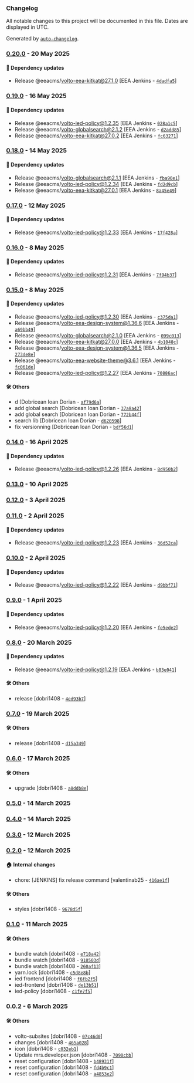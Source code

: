 ### Changelog

All notable changes to this project will be documented in this file. Dates are displayed in UTC.

Generated by [`auto-changelog`](https://github.com/CookPete/auto-changelog).

### [0.20.0](https://github.com/eea/ied-frontend/compare/0.19.0...0.20.0) - 20 May 2025

#### :rocket: Dependency updates

- Release @eeacms/volto-eea-kitkat@27.1.0 [EEA Jenkins - [`4dadfa5`](https://github.com/eea/ied-frontend/commit/4dadfa58b5f24beb49e31827df717ccb20dda42e)]

### [0.19.0](https://github.com/eea/ied-frontend/compare/0.18.0...0.19.0) - 16 May 2025

#### :rocket: Dependency updates

- Release @eeacms/volto-ied-policy@1.2.35 [EEA Jenkins - [`028a1c5`](https://github.com/eea/ied-frontend/commit/028a1c52e0e754e145d692aa08905218456ceb02)]
- Release @eeacms/volto-globalsearch@2.1.2 [EEA Jenkins - [`d2add85`](https://github.com/eea/ied-frontend/commit/d2add854a2f8bfec3996770bd63751bf1fb47bff)]
- Release @eeacms/volto-eea-kitkat@27.0.2 [EEA Jenkins - [`fc63271`](https://github.com/eea/ied-frontend/commit/fc63271184f4fd03418464804a752d3c018e3dba)]

### [0.18.0](https://github.com/eea/ied-frontend/compare/0.17.0...0.18.0) - 14 May 2025

#### :rocket: Dependency updates

- Release @eeacms/volto-globalsearch@2.1.1 [EEA Jenkins - [`fba90e1`](https://github.com/eea/ied-frontend/commit/fba90e1751d000bdbeb769190a2afa77576bff07)]
- Release @eeacms/volto-ied-policy@1.2.34 [EEA Jenkins - [`fd2d9cb`](https://github.com/eea/ied-frontend/commit/fd2d9cbed6f0f503ffba0145e3a9d80ed57702b8)]
- Release @eeacms/volto-eea-kitkat@27.0.1 [EEA Jenkins - [`8a45e49`](https://github.com/eea/ied-frontend/commit/8a45e49b917d6496afd3beedb48b610ffaf664c2)]

### [0.17.0](https://github.com/eea/ied-frontend/compare/0.16.0...0.17.0) - 12 May 2025

#### :rocket: Dependency updates

- Release @eeacms/volto-ied-policy@1.2.33 [EEA Jenkins - [`17f428a`](https://github.com/eea/ied-frontend/commit/17f428abeb7b8edb99666b2acb4ddea0b9b74745)]

### [0.16.0](https://github.com/eea/ied-frontend/compare/0.15.0...0.16.0) - 8 May 2025

#### :rocket: Dependency updates

- Release @eeacms/volto-ied-policy@1.2.31 [EEA Jenkins - [`7f94b37`](https://github.com/eea/ied-frontend/commit/7f94b379f5ca8877240efe1c2339626af2fe31d9)]

### [0.15.0](https://github.com/eea/ied-frontend/compare/0.14.0...0.15.0) - 8 May 2025

#### :rocket: Dependency updates

- Release @eeacms/volto-ied-policy@1.2.30 [EEA Jenkins - [`c375da1`](https://github.com/eea/ied-frontend/commit/c375da13a2cae6387f9e3ee233c28a4f55a7f0b7)]
- Release @eeacms/volto-eea-design-system@1.36.6 [EEA Jenkins - [`a69bb49`](https://github.com/eea/ied-frontend/commit/a69bb49eca170b558176699a8685e1715aa668be)]
- Release @eeacms/volto-globalsearch@2.1.0 [EEA Jenkins - [`099c013`](https://github.com/eea/ied-frontend/commit/099c013f2f17040a3f22a80bc2978b6ed1dbbd14)]
- Release @eeacms/volto-eea-kitkat@27.0.0 [EEA Jenkins - [`4b1048c`](https://github.com/eea/ied-frontend/commit/4b1048c5de8f2c305e11c0a288dfc440a5406d50)]
- Release @eeacms/volto-eea-design-system@1.36.5 [EEA Jenkins - [`273de8e`](https://github.com/eea/ied-frontend/commit/273de8e9b1a2c6bde289479a17e152a1d31fcce0)]
- Release @eeacms/volto-eea-website-theme@3.6.1 [EEA Jenkins - [`fc061de`](https://github.com/eea/ied-frontend/commit/fc061de5ca40214643561e238ba65c49e068a266)]
- Release @eeacms/volto-ied-policy@1.2.27 [EEA Jenkins - [`70886ac`](https://github.com/eea/ied-frontend/commit/70886acd2875f2b50c40a9efb4443546f0ae4ec0)]

#### :hammer_and_wrench: Others

- d [Dobricean Ioan Dorian - [`af79d6a`](https://github.com/eea/ied-frontend/commit/af79d6aeeb58cfd4bfeac97dd3c693a561fb47bf)]
- add global search [Dobricean Ioan Dorian - [`37a8a42`](https://github.com/eea/ied-frontend/commit/37a8a42798acd7726b7c481ba497bfe69411daea)]
- add global search [Dobricean Ioan Dorian - [`772b44f`](https://github.com/eea/ied-frontend/commit/772b44f6efec9fcffb4470eac3e216cd0b8a6f78)]
- search lib [Dobricean Ioan Dorian - [`d620598`](https://github.com/eea/ied-frontend/commit/d620598e47bc75836bea3804556632b3b36bcc2e)]
- fix versionning [Dobricean Ioan Dorian - [`bdf56d1`](https://github.com/eea/ied-frontend/commit/bdf56d1c34025a680bed7fcfcdb395ec273f1a5b)]
### [0.14.0](https://github.com/eea/ied-frontend/compare/0.13.0...0.14.0) - 16 April 2025

#### :rocket: Dependency updates

- Release @eeacms/volto-ied-policy@1.2.26 [EEA Jenkins - [`8d950b2`](https://github.com/eea/ied-frontend/commit/8d950b2a9f12e81c4c6fe0b9ea3f743002c92fad)]

### [0.13.0](https://github.com/eea/ied-frontend/compare/0.12.0...0.13.0) - 10 April 2025

### [0.12.0](https://github.com/eea/ied-frontend/compare/0.11.0...0.12.0) - 3 April 2025

### [0.11.0](https://github.com/eea/ied-frontend/compare/0.10.0...0.11.0) - 2 April 2025

#### :rocket: Dependency updates

- Release @eeacms/volto-ied-policy@1.2.23 [EEA Jenkins - [`36d52ca`](https://github.com/eea/ied-frontend/commit/36d52caeaabbc838b65b1a0e8ea2bbc14506e57f)]

### [0.10.0](https://github.com/eea/ied-frontend/compare/0.9.0...0.10.0) - 2 April 2025

#### :rocket: Dependency updates

- Release @eeacms/volto-ied-policy@1.2.22 [EEA Jenkins - [`d9bbf71`](https://github.com/eea/ied-frontend/commit/d9bbf711009173feb1ba7dff85aea64d95c3e4ba)]

### [0.9.0](https://github.com/eea/ied-frontend/compare/0.8.0...0.9.0) - 1 April 2025

#### :rocket: Dependency updates

- Release @eeacms/volto-ied-policy@1.2.20 [EEA Jenkins - [`fe5ede2`](https://github.com/eea/ied-frontend/commit/fe5ede2ed2d180f368361d574569b2fb972a72d9)]

### [0.8.0](https://github.com/eea/ied-frontend/compare/0.7.0...0.8.0) - 20 March 2025

#### :rocket: Dependency updates

- Release @eeacms/volto-ied-policy@1.2.19 [EEA Jenkins - [`b83e041`](https://github.com/eea/ied-frontend/commit/b83e0417067d5efaf490b19c398199a2a2888861)]

#### :hammer_and_wrench: Others

- release [dobri1408 - [`4ed93b7`](https://github.com/eea/ied-frontend/commit/4ed93b7dbe8df55729853fc85b798b5878b1b8fd)]
### [0.7.0](https://github.com/eea/ied-frontend/compare/0.6.0...0.7.0) - 19 March 2025

#### :hammer_and_wrench: Others

- release [dobri1408 - [`d15a349`](https://github.com/eea/ied-frontend/commit/d15a349749757f8772a1458ab1eb68760c57e2db)]
### [0.6.0](https://github.com/eea/ied-frontend/compare/0.5.0...0.6.0) - 17 March 2025

#### :hammer_and_wrench: Others

- upgrade [dobri1408 - [`a8ddb8e`](https://github.com/eea/ied-frontend/commit/a8ddb8e621b9ec9d650130cab01c22cf13f99482)]
### [0.5.0](https://github.com/eea/ied-frontend/compare/0.4.0...0.5.0) - 14 March 2025

### [0.4.0](https://github.com/eea/ied-frontend/compare/0.3.0...0.4.0) - 14 March 2025

### [0.3.0](https://github.com/eea/ied-frontend/compare/0.2.0...0.3.0) - 12 March 2025

### [0.2.0](https://github.com/eea/ied-frontend/compare/0.1.0...0.2.0) - 12 March 2025

#### :house: Internal changes

- chore: [JENKINS] fix release command [valentinab25 - [`416ae1f`](https://github.com/eea/ied-frontend/commit/416ae1f6a0754f8fbcbd4869e09dcf5a0b50dc27)]

#### :hammer_and_wrench: Others

- styles [dobri1408 - [`9678d5f`](https://github.com/eea/ied-frontend/commit/9678d5fe9254d14df3bc7cdfdb087b8afe40a750)]
### [0.1.0](https://github.com/eea/ied-frontend/compare/0.0.2...0.1.0) - 11 March 2025

#### :hammer_and_wrench: Others

- bundle watch [dobri1408 - [`e718a42`](https://github.com/eea/ied-frontend/commit/e718a42a75be6ad8aed0f1d611d9017f0acbc8a7)]
- bundle watch [dobri1408 - [`918503d`](https://github.com/eea/ied-frontend/commit/918503de06e7682e74f1c98de5d6e4f64bcf5769)]
- bundle watch [dobri1408 - [`260af13`](https://github.com/eea/ied-frontend/commit/260af13af22bdde22039c61e57f05f6bf7e867c5)]
- yarn.lock [dobri1408 - [`c5d8e8b`](https://github.com/eea/ied-frontend/commit/c5d8e8b69ecd2e3934a2a34690c22c8fb590b518)]
- ied frontend [dobri1408 - [`f6fb2f5`](https://github.com/eea/ied-frontend/commit/f6fb2f5fdb388027e746f2eb069a5dcb3d451a17)]
- ied-frontend [dobri1408 - [`de13b51`](https://github.com/eea/ied-frontend/commit/de13b512c370e067a1ab64df859a68160b5cbfb7)]
- ied-policy [dobri1408 - [`c1fe7f5`](https://github.com/eea/ied-frontend/commit/c1fe7f570da1e8e778d39c3f2e5d216d1be6cd44)]
### 0.0.2 - 6 March 2025

#### :hammer_and_wrench: Others

- volto-subsites [dobri1408 - [`07c46d0`](https://github.com/eea/ied-frontend/commit/07c46d056efc839a3c0419649ddde87303fa829d)]
- changes [dobri1408 - [`465a028`](https://github.com/eea/ied-frontend/commit/465a0286a0d1ddfabeab45ad4094576ac1188276)]
- icon [dobri1408 - [`c032eb1`](https://github.com/eea/ied-frontend/commit/c032eb1ea4ead0b24dfa9e99335594cd6fc55993)]
- Update mrs.developer.json [dobri1408 - [`7090cbb`](https://github.com/eea/ied-frontend/commit/7090cbb7535fb59732f86d583aaf2ddba206e7cb)]
- reset configuration [dobri1408 - [`b48931f`](https://github.com/eea/ied-frontend/commit/b48931fe421dff9467a0a23aaf8f35861ccec259)]
- reset configuration [dobri1408 - [`fd4b9c1`](https://github.com/eea/ied-frontend/commit/fd4b9c1e9d4b3a5658b514b80ebf62a2274e9ea6)]
- reset configuration [dobri1408 - [`a4853e2`](https://github.com/eea/ied-frontend/commit/a4853e22411e1d1ad7310b646b560b4d0db2d304)]
